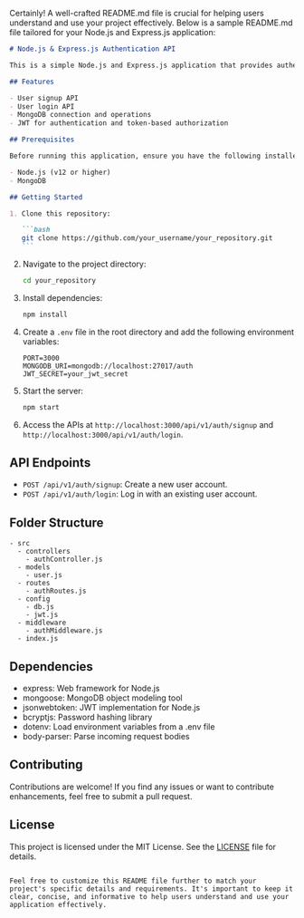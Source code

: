 Certainly! A well-crafted README.md file is crucial for helping users understand and use your project effectively. Below is a sample README.md file tailored for your Node.js and Express.js application:

````markdown
# Node.js & Express.js Authentication API

This is a simple Node.js and Express.js application that provides authentication APIs for user signup and login. It uses MongoDB for data storage and JWT (JSON Web Tokens) for authentication and authorization.

## Features

- User signup API
- User login API
- MongoDB connection and operations
- JWT for authentication and token-based authorization

## Prerequisites

Before running this application, ensure you have the following installed:

- Node.js (v12 or higher)
- MongoDB

## Getting Started

1. Clone this repository:

   ```bash
   git clone https://github.com/your_username/your_repository.git
   ```
````

2. Navigate to the project directory:

   ```bash
   cd your_repository
   ```

3. Install dependencies:

   ```bash
   npm install
   ```

4. Create a `.env` file in the root directory and add the following environment variables:

   ```plaintext
   PORT=3000
   MONGODB_URI=mongodb://localhost:27017/auth
   JWT_SECRET=your_jwt_secret
   ```

5. Start the server:

   ```bash
   npm start
   ```

6. Access the APIs at `http://localhost:3000/api/v1/auth/signup` and `http://localhost:3000/api/v1/auth/login`.

## API Endpoints

- `POST /api/v1/auth/signup`: Create a new user account.
- `POST /api/v1/auth/login`: Log in with an existing user account.

## Folder Structure

```
- src
  - controllers
    - authController.js
  - models
    - user.js
  - routes
    - authRoutes.js
  - config
    - db.js
    - jwt.js
  - middleware
    - authMiddleware.js
  - index.js
```

## Dependencies

- express: Web framework for Node.js
- mongoose: MongoDB object modeling tool
- jsonwebtoken: JWT implementation for Node.js
- bcryptjs: Password hashing library
- dotenv: Load environment variables from a .env file
- body-parser: Parse incoming request bodies

## Contributing

Contributions are welcome! If you find any issues or want to contribute enhancements, feel free to submit a pull request.

## License

This project is licensed under the MIT License. See the [LICENSE](LICENSE) file for details.

```

Feel free to customize this README file further to match your project's specific details and requirements. It's important to keep it clear, concise, and informative to help users understand and use your application effectively.
```
